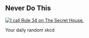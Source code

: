 ## Never Do This
[![I call Rule 34 on The Secret House.](https://imgs.xkcd.com/comics/never_do_this.png)](https://xkcd.com/860/ "I call Rule 34 on The Secret House.")

Your daily random xkcd
